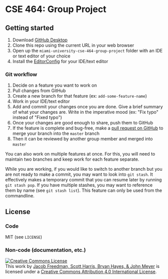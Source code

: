 [GitHub-Desktop]: https://desktop.github.com/
[EditorConfig-Download]: https://editorconfig.org/#download
[GitHub-Pull-Request]: https://github.com/0x326/miami-university-cse-464-group-project/compare

# CSE 464: Group Project

## Getting started

1. Download [GitHub Desktop][GitHub-Desktop]
1. Clone this repo using the current URL in your web browser
1. Open up the `miami-university-cse-464-group-project` folder with an IDE or text editor of your choice
1. Install the [EditorConfig][EditorConfig-Download] for your IDE/text editor

### Git workflow

1. Decide on a feature you want to work on
1. Pull changes from GitHub
1. Create a new branch for that feature (ex: `add-some-feature-name`)
1. Work in your IDE/text editor
1. Add and commit your changes once you are done.
   Give a brief summary of what your changes are.
   Write in the imperative mood (ex: "Fix typo" instead of "Fixed typo")
1. Once your changes are good enough to share, push them to GitHub
1. If the feature is complete and bug-free,
   make a [pull request on GitHub][GitHub-Pull-Request] to merge your branch into the `master` branch
1. Then it can be reviewed by another group member and merged into `master`

You can also work on multiple features at once.
For this, you will need to maintain two branches and keep work for each feature separate.

While you are working, if you would like to switch to another branch
but you are not ready to make a commit,
you may want to look into `git stash`.
It effectively makes a temporary commit that you can resume later by running `git stash pop`.
If you have multiple stashes, you may want to reference them by name (see `git stash list`).
This feature can only be used from the commandline.

## License

### Code

MIT (see `LICENSE`)

### Non-code (documentation, etc.)

<a rel="license" href="http://creativecommons.org/licenses/by/4.0/"><img alt="Creative Commons License" style="border-width:0" src="https://i.creativecommons.org/l/by/4.0/88x31.png" /></a><br />This <span xmlns:dct="http://purl.org/dc/terms/" href="http://purl.org/dc/dcmitype/Text" rel="dct:type">work</span> by <a xmlns:cc="http://creativecommons.org/ns#" href="https://github.com/0x326/miami-university-cse-464-group-project" property="cc:attributionName" rel="cc:attributionURL">Jacob Freedman, Scott Harris, Bryan Hayes, & John Meyer</a> is licensed under a <a rel="license" href="http://creativecommons.org/licenses/by/4.0/">Creative Commons Attribution 4.0 International License</a>.
